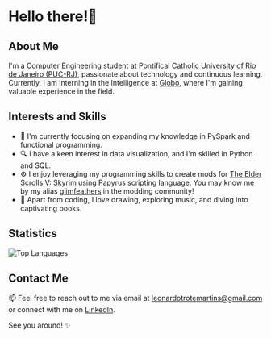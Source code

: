 # Hello there!👋

## About Me

I'm a Computer Engineering student at [Pontifical Catholic University of Rio de Janeiro (PUC-RJ)](https://www.puc-rio.br/), passionate about technology and continuous learning. Currently, I am interning in the Intelligence at [Globo](https://www.globo.com/), where I'm gaining valuable experience in the field.

## Interests and Skills

- 🌱 I'm currently focusing on expanding my knowledge in PySpark and functional programming.
- 🔍 I have a keen interest in data visualization, and I'm skilled in Python and SQL.
- ⚙️ I enjoy leveraging my programming skills to create mods for [The Elder Scrolls V: Skyrim](https://elderscrolls.bethesda.net/en/skyrim) using Papyrus scripting language. You may know me by my alias [glimfeathers](https://www.nexusmods.com/skyrimspecialedition/users/158299623?tab=user+files) in the modding community!
- 🎨 Apart from coding, I love drawing, exploring music, and diving into captivating books.

## Statistics

![Top Languages](https://github-readme-stats.vercel.app/api/top-langs/?username=leonardotrote&layout=compact&theme=synthwave)

## Contact Me

📫 Feel free to reach out to me via email at leonardotrotemartins@gmail.com or connect with me on [LinkedIn](https://www.linkedin.com/in/leonardo-t-54ab20218/).

See you around! ✨
